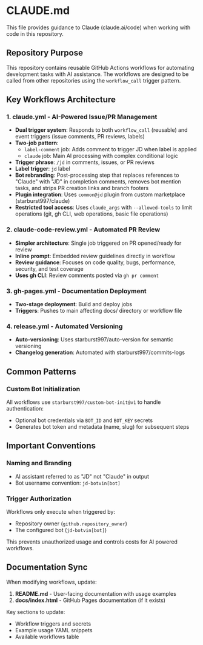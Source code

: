 # CLAUDE.md

This file provides guidance to Claude (claude.ai/code) when working with code in this repository.

## Repository Purpose

This repository contains reusable GitHub Actions workflows for automating development tasks with AI assistance. The workflows are designed to be called from other repositories using the `workflow_call` trigger pattern.

## Key Workflows Architecture

### 1. claude.yml - AI-Powered Issue/PR Management

- **Dual trigger system**: Responds to both `workflow_call` (reusable) and event triggers (issue comments, PR reviews, labels)
- **Two-job pattern**:
  - `label-comment` job: Adds comment to trigger JD when label is applied
  - `claude` job: Main AI processing with complex conditional logic
- **Trigger phrase**: `/jd` in comments, issues, or PR reviews
- **Label trigger**: `jd` label
- **Bot rebranding**: Post-processing step that replaces references to "Claude" with "JD" in completion comments, removes bot mention tasks, and strips PR creation links and branch footers
- **Plugin integration**: Uses `common@jd` plugin from custom marketplace (starburst997/claude)
- **Restricted tool access**: Uses `claude_args` with `--allowed-tools` to limit operations (git, gh CLI, web operations, basic file operations)

### 2. claude-code-review.yml - Automated PR Review

- **Simpler architecture**: Single job triggered on PR opened/ready for review
- **Inline prompt**: Embedded review guidelines directly in workflow
- **Review guidance**: Focuses on code quality, bugs, performance, security, and test coverage
- **Uses gh CLI**: Review comments posted via `gh pr comment`

### 3. gh-pages.yml - Documentation Deployment

- **Two-stage deployment**: Build and deploy jobs
- **Triggers**: Pushes to main affecting docs/ directory or workflow file

### 4. release.yml - Automated Versioning

- **Auto-versioning**: Uses starburst997/auto-version for semantic versioning
- **Changelog generation**: Automated with starburst997/commits-logs

## Common Patterns

### Custom Bot Initialization

All workflows use `starburst997/custom-bot-init@v1` to handle authentication:

- Optional bot credentials via `BOT_ID` and `BOT_KEY` secrets
- Generates bot token and metadata (name, slug) for subsequent steps

## Important Conventions

### Naming and Branding

- AI assistant referred to as "JD" not "Claude" in output
- Bot username convention: `jd-botvin[bot]`

### Trigger Authorization

Workflows only execute when triggered by:

- Repository owner (`github.repository_owner`)
- The configured bot (`jd-botvin[bot]`)

This prevents unauthorized usage and controls costs for AI powered workflows.

## Documentation Sync

When modifying workflows, update:

1. **README.md** - User-facing documentation with usage examples
2. **docs/index.html** - GitHub Pages documentation (if it exists)

Key sections to update:

- Workflow triggers and secrets
- Example usage YAML snippets
- Available workflows table
